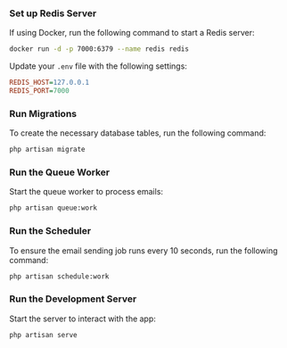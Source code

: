 ### Set up Redis Server

If using Docker, run the following command to start a Redis server:
```bash
docker run -d -p 7000:6379 --name redis redis
```
Update your `.env` file with the following settings:
```ini
REDIS_HOST=127.0.0.1  
REDIS_PORT=7000
```
### Run Migrations

To create the necessary database tables, run the following command:
```bash
php artisan migrate
```
### Run the Queue Worker

Start the queue worker to process emails:
```bash
php artisan queue:work
```
### Run the Scheduler

To ensure the email sending job runs every 10 seconds, run the following command:
```bash
php artisan schedule:work
```
### Run the Development Server

Start the server to interact with the app:
```bash
php artisan serve
```
